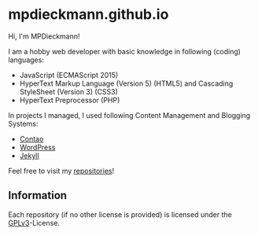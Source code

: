 # mpdieckmann.github.io
Hi, I'm MPDieckmann!

I am a hobby web developer with basic knowledge in following (coding) languages:

* JavaScript (ECMAScript 2015)
* HyperText Markup Language (Version 5) (HTML5) and Cascading StyleSheet (Version 3) (CSS3)
* HyperText Preprocessor (PHP)

In projects I managed, I used following Content Management and Blogging Systems:

* [Contao](https://contao.org/)
* [WordPress](https://wordpress.org/)
* [Jekyll](https://jekyllrb.com/)

Feel free to visit my [repositories](https://github.com/MPDieckmann?tab=repositories)!

## Information
Each repository (if no other license is provided) is licensed under the [GPLv3](https://www.gnu.org/licenses/gpl-3.0.html)-License.
